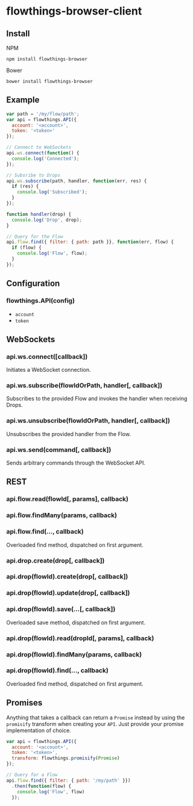 flowthings-browser-client
=========================

## Install

NPM
```
npm install flowthings-browser
```

Bower
```
bower install flowthings-browser
```

## Example

```js
var path = '/my/flow/path';
var api = flowthings.API({
  account: '<account>',
  token: '<token>'
});

// Connect to WebSockets
api.ws.connect(function() {
  console.log('Connected');
});

// Subsribe to Drops
api.ws.subscribe(path, handler, function(err, res) {
  if (res) {
    console.log('Subscribed');
  }
});

function handler(drop) {
  console.log('Drop', drop);
}

// Query for the Flow
api.flow.find({ filter: { path: path }}, function(err, flow) {
  if (flow) {
    console.log('Flow', flow);
  }
});
```

## Configuration

### flowthings.API(config)

*   `account`
*   `token`

## WebSockets

### api.ws.connect([callback])

Initiates a WebSocket connection.

### api.ws.subscribe(flowIdOrPath, handler[, callback])

Subscribes to the provided Flow and invokes the handler when receiving Drops.

### api.ws.unsubscribe(flowIdOrPath, handler[, callback])

Unsubscribes the provided handler from the Flow.

### api.ws.send(command[, callback])

Sends arbitrary commands through the WebSocket API.

## REST

### api.flow.read(flowId[, params], callback)

### api.flow.findMany(params, callback)

### api.flow.find(..., callback)

Overloaded find method, dispatched on first argument.

### api.drop.create(drop[, callback])

### api.drop(flowId).create(drop[, callback])

### api.drop(flowId).update(drop[, callback])

### api.drop(flowId).save(...[, callback])

Overloaded save method, dispatched on first argument.

### api.drop(flowId).read(dropId[, params], callback)

### api.drop(flowId).findMany(params, callback)

### api.drop(flowId).find(..., callback)

Overloaded find method, dispatched on first argument.

## Promises

Anything that takes a callback can return a `Promise` instead by using the
`promisify` transform when creating your `API`. Just provide your promise
implementation of choice.

```js
var api = flowthings.API({
  account: '<account>',
  token: '<token>',
  transform: flowthings.promisify(Promise)
});

// Query for a Flow
api.flow.find({ filter: { path: '/my/path' }})
  .then(function(flow) {
    console.log('Flow', flow)
  });
```
